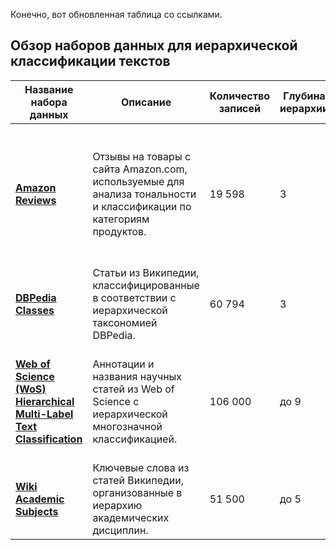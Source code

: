 Конечно, вот обновленная таблица со ссылками.

## Обзор наборов данных для иерархической классификации текстов

| Название набора данных | Описание | Количество записей | Глубина иерархии | Источник данных | Дополнительная информация |
|---|---|---|---|---|---|
| [**Amazon Reviews**](https://www.kaggle.com/datasets/kashnitsky/hierarchical-text-classification/data) | Отзывы на товары с сайта Amazon.com, используемые для анализа тональности и классификации по категориям продуктов. | 19 598 | 3 | Amazon | Данный набор данных содержит отзывы о товарах. Иерархия, вероятно, построена на основе категорий товаров. |
| [**DBPedia Classes**](https://www.kaggle.com/datasets/danofer/dbpedia-classes) | Статьи из Википедии, классифицированные в соответствии с иерархической таксономией DBPedia. | 60 794 | 3 | Wikipedia | Иерархия состоит из 9 классов на первом уровне, 70 на втором и 219 на третьем. |
| [**Web of Science (WoS) Hierarchical Multi-Label Text Classification**](https://huggingface.co/datasets/marcelsun/wos_hierarchical_multi_label_text_classification) | Аннотации и названия научных статей из Web of Science с иерархической многозначной классификацией. | 106 000 | до 9 | Web of Science | Существует в трех вариантах: WOS_JT (43,366 записей), WOS_CT (65,200 записей) и WOS_JTF (42,926 записей). |
| [**Wiki Academic Subjects**](https://huggingface.co/datasets/meliascosta/wiki_academic_subjects) | Ключевые слова из статей Википедии, организованные в иерархию академических дисциплин. | 51 500 | до 5 | Wikipedia | Создан из дампа англоязычной Википедии от января 2022 года. |